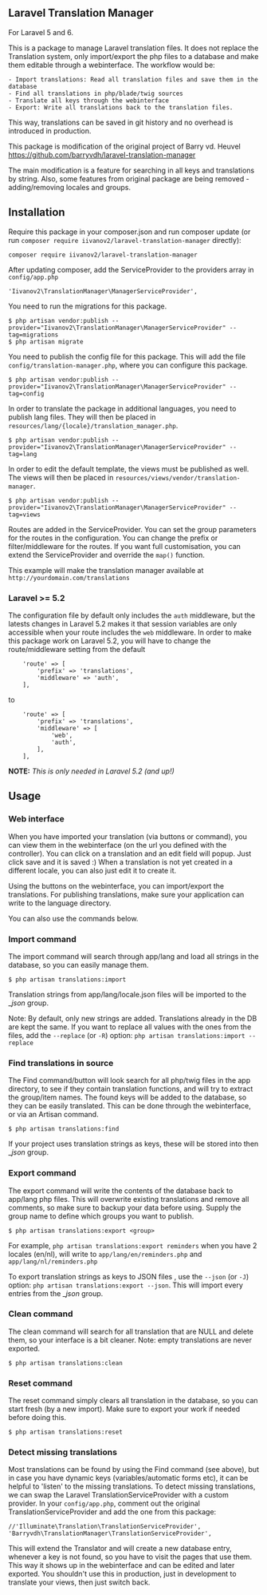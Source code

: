## Laravel Translation Manager

For Laravel 5 and 6.

This is a package to manage Laravel translation files.
It does not replace the Translation system, only import/export the php files to a database and make them editable through a webinterface.
The workflow would be:

    - Import translations: Read all translation files and save them in the database
    - Find all translations in php/blade/twig sources
    - Translate all keys through the webinterface
    - Export: Write all translations back to the translation files.

This way, translations can be saved in git history and no overhead is introduced in production.

This package is modification of the original project of Barry vd. Heuvel https://github.com/barryvdh/laravel-translation-manager

The main modification is a feature for searching in all keys and translations by string.
Also, some features from original package are being removed - adding/removing locales and groups.

## Installation

Require this package in your composer.json and run composer update (or run `composer require iivanov2/laravel-translation-manager` directly):

    composer require iivanov2/laravel-translation-manager

After updating composer, add the ServiceProvider to the providers array in `config/app.php`

    'Iivanov2\TranslationManager\ManagerServiceProvider',

You need to run the migrations for this package.

    $ php artisan vendor:publish --provider="Iivanov2\TranslationManager\ManagerServiceProvider" --tag=migrations
    $ php artisan migrate

You need to publish the config file for this package. This will add the file `config/translation-manager.php`, where you can configure this package.

    $ php artisan vendor:publish --provider="Iivanov2\TranslationManager\ManagerServiceProvider" --tag=config

In order to translate the package in additional languages, you need to publish lang files. They will then be placed in `resources/lang/{locale}/translation_manager.php`.

    $ php artisan vendor:publish --provider="Iivanov2\TranslationManager\ManagerServiceProvider" --tag=lang

In order to edit the default template, the views must be published as well. The views will then be placed in `resources/views/vendor/translation-manager`.

    $ php artisan vendor:publish --provider="Iivanov2\TranslationManager\ManagerServiceProvider" --tag=views

Routes are added in the ServiceProvider. You can set the group parameters for the routes in the configuration.
You can change the prefix or filter/middleware for the routes. If you want full customisation, you can extend the ServiceProvider and override the `map()` function.

This example will make the translation manager available at `http://yourdomain.com/translations`

### Laravel >= 5.2

The configuration file by default only includes the `auth` middleware, but the latests changes in Laravel 5.2 makes it that session variables are only accessible when your route includes the `web` middleware. In order to make this package work on Laravel 5.2, you will have to change the route/middleware setting from the default 

```
    'route' => [
        'prefix' => 'translations',
        'middleware' => 'auth',
    ],
```

to

```
    'route' => [
        'prefix' => 'translations',
        'middleware' => [
	        'web',
	        'auth',
		],
    ],
```

**NOTE:** *This is only needed in Laravel 5.2 (and up!)*

## Usage

### Web interface

When you have imported your translation (via buttons or command), you can view them in the webinterface (on the url you defined with the controller).
You can click on a translation and an edit field will popup. Just click save and it is saved :)
When a translation is not yet created in a different locale, you can also just edit it to create it.

Using the buttons on the webinterface, you can import/export the translations. For publishing translations, make sure your application can write to the language directory.

You can also use the commands below.

### Import command

The import command will search through app/lang and load all strings in the database, so you can easily manage them.

    $ php artisan translations:import

Translation strings from app/lang/locale.json files will be imported to the __json_ group.
    
Note: By default, only new strings are added. Translations already in the DB are kept the same. If you want to replace all values with the ones from the files, 
add the `--replace` (or `-R`) option: `php artisan translations:import --replace`

### Find translations in source

The Find command/button will look search for all php/twig files in the app directory, to see if they contain translation functions, and will try to extract the group/item names.
The found keys will be added to the database, so they can be easily translated.
This can be done through the webinterface, or via an Artisan command.

    $ php artisan translations:find
    
If your project uses translation strings as keys, these will be stored into then __json_ group. 

### Export command

The export command will write the contents of the database back to app/lang php files.
This will overwrite existing translations and remove all comments, so make sure to backup your data before using.
Supply the group name to define which groups you want to publish.

    $ php artisan translations:export <group>

For example, `php artisan translations:export reminders` when you have 2 locales (en/nl), will write to `app/lang/en/reminders.php` and `app/lang/nl/reminders.php`

To export translation strings as keys to JSON files , use the `--json` (or `-J`) option: `php artisan translations:export --json`. This will import every entries from the __json_ group.

### Clean command

The clean command will search for all translation that are NULL and delete them, so your interface is a bit cleaner. Note: empty translations are never exported.

    $ php artisan translations:clean

### Reset command

The reset command simply clears all translation in the database, so you can start fresh (by a new import). Make sure to export your work if needed before doing this.

    $ php artisan translations:reset



### Detect missing translations

Most translations can be found by using the Find command (see above), but in case you have dynamic keys (variables/automatic forms etc), it can be helpful to 'listen' to the missing translations.
To detect missing translations, we can swap the Laravel TranslationServiceProvider with a custom provider.
In your `config/app.php`, comment out the original TranslationServiceProvider and add the one from this package:

    //'Illuminate\Translation\TranslationServiceProvider',
    'Barryvdh\TranslationManager\TranslationServiceProvider',

This will extend the Translator and will create a new database entry, whenever a key is not found, so you have to visit the pages that use them.
This way it shows up in the webinterface and can be edited and later exported.
You shouldn't use this in production, just in development to translate your views, then just switch back.

